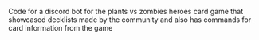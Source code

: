 Code for a discord bot for the plants vs zombies heroes card game that showcased decklists made by the community 
and also has commands for card information from the game
